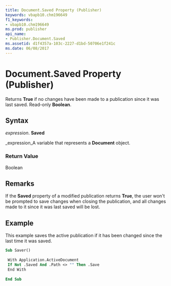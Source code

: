 ```yaml
---
title: Document.Saved Property (Publisher)
keywords: vbapb10.chm196649
f1_keywords:
- vbapb10.chm196649
ms.prod: publisher
api_name:
- Publisher.Document.Saved
ms.assetid: d1f4357a-103c-2227-d1bd-50706e1f241c
ms.date: 06/08/2017
---
```



# Document.Saved Property (Publisher)

Returns  **True** if no changes have been made to a publication since it was last saved. Read-only **Boolean**.


## Syntax

 _expression_. **Saved**

 _expression_A variable that represents a  **Document** object.


### Return Value

Boolean


## Remarks

If the  **Saved** property of a modified publication returns **True**, the user won't be prompted to save changes when closing the publication, and all changes made to it since it was last saved will be lost.


## Example

This example saves the active publication if it has been changed since the last time it was saved.


```vb
Sub Saver() 
 
 With Application.ActiveDocument 
 If Not .Saved And .Path <> "" Then .Save 
 End With 
 
End Sub
```


